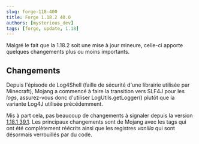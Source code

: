 ```yaml
---
slug: forge-118-400
title: Forge 1.18.2 40.0
authors: [mysterious_dev]
tags: [forge, update, 1.18]
---
```


Malgré le fait que la 1.18.2 soit une mise à jour mineure, celle-ci apporte quelques changements plus ou moins importants.

<!--truncate-->

## Changements

Depuis l'épisode de Log4Shell (faille de sécurité d'une librairie utilisée par Minecraft), Mojang a commencé à faire la transition vers SLF4J pour les _logs_, assurez-vous donc d'utiliser LogUtils.getLogger() plutôt que la variante Log4J utilisée précédemment.

Mis à part cela, pas beaucoup de changements à signaler depuis la version [1.18.1 39.1](./2022-03-19-forge-118-391).
Les principaux changements sont de Mojang avec les tags qui ont été complètement réécrits ainsi que les registres _vanilla_ qui sont désormais verrouillés par du code.